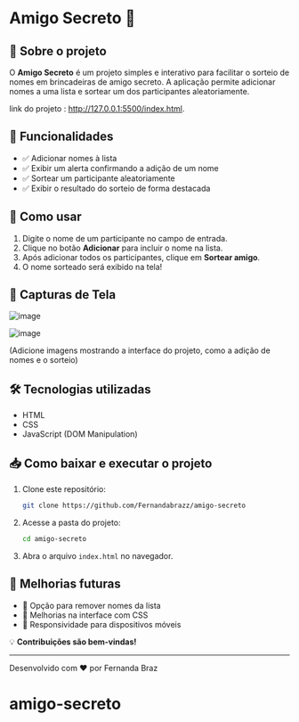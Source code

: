 # Amigo Secreto 🎁

## 📌 Sobre o projeto

O **Amigo Secreto** é um projeto simples e interativo para facilitar o sorteio de nomes em brincadeiras de amigo secreto. A aplicação permite adicionar nomes a uma lista e sortear um dos participantes aleatoriamente.

link do projeto : http://127.0.0.1:5500/index.html.

## 🚀 Funcionalidades

- ✅ Adicionar nomes à lista
- ✅ Exibir um alerta confirmando a adição de um nome
- ✅ Sortear um participante aleatoriamente
- ✅ Exibir o resultado do sorteio de forma destacada

## 🎯 Como usar

1. Digite o nome de um participante no campo de entrada.
2. Clique no botão **Adicionar** para incluir o nome na lista.
3. Após adicionar todos os participantes, clique em **Sortear amigo**.
4. O nome sorteado será exibido na tela!

## 📸 Capturas de Tela
![image](https://github.com/user-attachments/assets/5d11d677-01bb-4779-b4d4-6e4d565887a0)

![image](https://github.com/user-attachments/assets/ea978481-eea0-4e36-afad-c80db902f76d)

(Adicione imagens mostrando a interface do projeto, como a adição de nomes e o sorteio)

## 🛠️ Tecnologias utilizadas

- HTML
- CSS
- JavaScript (DOM Manipulation)

## 📥 Como baixar e executar o projeto

1. Clone este repositório:
   ```sh
   git clone https://github.com/Fernandabrazz/amigo-secreto
   ```
2. Acesse a pasta do projeto:
   ```sh
   cd amigo-secreto
   ```
3. Abra o arquivo `index.html` no navegador.

## 📌 Melhorias futuras

- 🔄 Opção para remover nomes da lista
- 🎨 Melhorias na interface com CSS
- 📱 Responsividade para dispositivos móveis

💡 **Contribuições são bem-vindas!**

---
Desenvolvido com ❤️ por Fernanda Braz

# amigo-secreto
